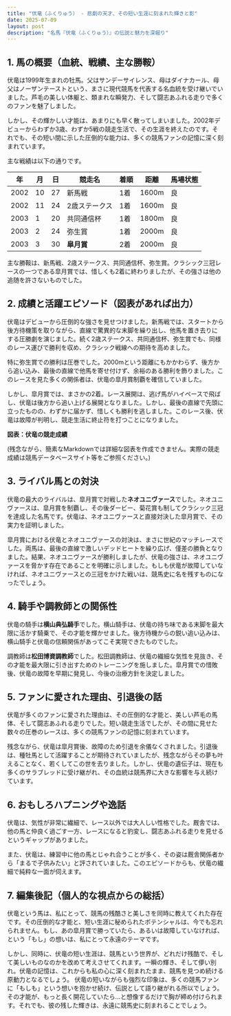 ```yaml
---
title: "伏竜（ふくりゅう） - 悲劇の天才、その短い生涯に刻まれた輝きと影"
date: 2025-07-09
layout: post
description: "名馬『伏竜（ふくりゅう）』の伝説と魅力を深堀り"
---
```


## 1. 馬の概要（血統、戦績、主な勝鞍）

伏竜は1999年生まれの牡馬。父はサンデーサイレンス、母はダイナカール、母父はノーザンテーストという、まさに現代競馬を代表する名血統を受け継いでいました。芦毛の美しい体躯と、類まれな瞬発力、そして闘志あふれる走りで多くのファンを魅了しました。

しかし、その輝かしい才能は、あまりにも早く散ってしまいました。2002年デビューからわずか3歳、わずか5戦の競走生活で、その生涯を終えたのです。それでも、その短い間に示した圧倒的な能力は、多くの競馬ファンの記憶に深く刻まれています。

主な戦績は以下の通りです。

| 年 | 月 | 日 | 競走名 | 着順 | 距離 | 馬場状態 |
|---|---|---|---|---|---|---|
| 2002 | 10 | 27 | 新馬戦 | 1着 | 1600m | 良 |
| 2002 | 11 | 24 | 2歳ステークス | 1着 | 1600m | 良 |
| 2003 | 1 | 20 | 共同通信杯 | 1着 | 1800m | 良 |
| 2003 | 2 | 24 | 弥生賞 | 1着 | 2000m | 良 |
| 2003 | 3 | 30 | **皐月賞** | 2着 | 2000m | 良 |


主な勝鞍は、新馬戦、2歳ステークス、共同通信杯、弥生賞。クラシック三冠レースの一つである皐月賞では、惜しくも2着に終わりましたが、その強さは他の追随を許さないものでした。


## 2. 成績と活躍エピソード（図表があれば出力）

伏竜はデビューから圧倒的な強さを見せつけました。新馬戦では、スタートから後方待機策を取りながら、直線で驚異的な末脚を繰り出し、他馬を置き去りにする圧勝劇を演じました。続く2歳ステークス、共同通信杯、弥生賞でも、同様のレース運びで勝利を収め、クラシック戦線への期待を高めました。

特に弥生賞での勝利は圧巻でした。2000mという距離にもかかわらず、後方から追い込み、最後の直線で他馬を寄せ付けず、余裕のある勝利を飾りました。このレースを見た多くの関係者は、伏竜の皐月賞制覇を確信していました。

しかし、皐月賞では、まさかの2着。レース展開は、逃げ馬がハイペースで飛ばし、伏竜は後方から追い上げる展開となりました。しかし、最後の直線で先頭に立ったものの、わずかに届かず、惜しくも勝利を逃しました。このレース後、伏竜は故障が判明し、競走生活に終止符を打つことになりました。

**図表：伏竜の競走成績**

(残念ながら、簡素なMarkdownでは詳細な図表を作成できません。実際の競走成績は競馬データベースサイト等をご参照ください。)


## 3. ライバル馬との対決

伏竜の最大のライバルは、皐月賞で対戦した**ネオユニヴァース**でした。ネオユニヴァースは、皐月賞を制覇し、その後ダービー、菊花賞も制してクラシック三冠を達成した名馬です。伏竜は、ネオユニヴァースと直接対決した皐月賞で、その実力を証明しました。

皐月賞における伏竜とネオユニヴァースの対決は、まさに世紀のマッチレースでした。両馬は、最後の直線で激しいデッドヒートを繰り広げ、僅差の勝負となりました。結果、ネオユニヴァースが勝利しましたが、伏竜の強さは、ネオユニヴァースを脅かす存在であることを明確に示しました。もしも伏竜が故障していなければ、ネオユニヴァースとの三冠をかけた戦いは、競馬史に名を残すものになったでしょう。


## 4. 騎手や調教師との関係性

伏竜の騎手は**横山典弘騎手**でした。横山騎手は、伏竜の持ち味である末脚を最大限に活かす騎乗で、その才能を輝かせました。後方待機からの鋭い追い込みは、横山騎手と伏竜の信頼関係があってこそ実現できたものでした。

調教師は**松田博資調教師**でした。松田調教師は、伏竜の繊細な気性を見抜き、その才能を最大限に引き出すためのトレーニングを施しました。皐月賞での惜敗後、伏竜の故障を早期に発見し、今後の治療方針を決定しました。


## 5. ファンに愛された理由、引退後の話

伏竜が多くのファンに愛された理由は、その圧倒的な才能と、美しい芦毛の馬体、そして闘志あふれる走りでした。短い競走生活でしたが、その間に見せた数々の圧巻のレースは、多くの競馬ファンの記憶に刻まれています。

残念ながら、伏竜は皐月賞後、故障のため引退を余儀なくされました。引退後は、種牡馬として活躍することが期待されていましたが、残念ながらその夢も叶えることなく、若くしてこの世を去りました。しかし、伏竜の遺伝子は、現在も多くのサラブレッドに受け継がれ、その血統は競馬界に大きな影響を与え続けています。


## 6. おもしろハプニングや逸話

伏竜は、気性が非常に繊細で、レース以外では大人しい性格でした。厩舎では、他の馬と仲良く過ごす一方、レースになると豹変し、闘志あふれる走りを見せるというギャップがありました。

また、伏竜は、練習中に他の馬とじゃれ合うことが多く、その姿は厩舎関係者から「まるで子供みたい」と評されていました。このエピソードからも、伏竜の繊細で純粋な一面が伺えます。


## 7. 編集後記（個人的な視点からの総括）

伏竜という馬は、私にとって、競馬の残酷さと美しさを同時に教えてくれた存在です。その圧倒的な才能と、短い生涯に秘められたポテンシャルは、今でも忘れられません。もし、あの皐月賞で勝っていたら、あるいは故障していなければ、という「もし」の想いは、私にとって永遠のテーマです。

しかし、同時に、伏竜の短い生涯は、競馬という世界が、どれだけ残酷で、そして美しいものなのかを改めて考えさせてくれます。一瞬の輝き、そして儚い別れ。伏竜の記憶は、これからも私の心に深く刻まれたまま、競馬を見つめ続ける原動力となるでしょう。  伏竜の短いながらも強烈な印象は、多くの競馬ファンに「もしも」という想いを抱かせ続け、伝説として語り継がれる所以でしょう。その才能が、もっと長く開花していたら…と想像するだけで胸が締め付けられます。それでも、彼の残した輝きは、永遠に競馬史に刻まれることでしょう。
